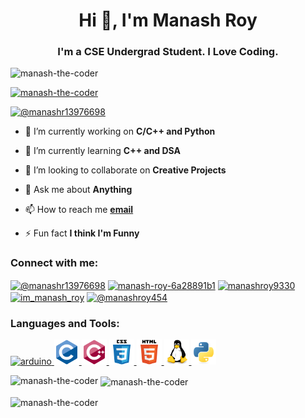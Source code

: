 <h1 align="center">Hi 👋, I'm Manash Roy</h1>
<h3 align="center">I'm a CSE Undergrad Student. I Love Coding.</h3>

<p align="left"> <img src="https://komarev.com/ghpvc/?username=manash-the-coder&label=Profile%20views&color=0e75b6&style=flat" alt="manash-the-coder" /> </p>

<p align="left"> <a href="https://github.com/ryo-ma/github-profile-trophy"><img src="https://github-profile-trophy.vercel.app/?username=manash-the-coder" alt="manash-the-coder" /></a> </p>

<p align="left"> <a href="https://twitter.com/@manashr13976698" target="blank"><img src="https://img.shields.io/twitter/follow/@manashr13976698?logo=twitter&style=for-the-badge" alt="@manashr13976698" /></a> </p>

- 🔭 I’m currently working on **C/C++ and Python**

- 🌱 I’m currently learning **C++ and DSA**

- 👯 I’m looking to collaborate on **Creative Projects**

- 💬 Ask me about **Anything**

- 📫 How to reach me **[email](manashroy454@gmail.com)**

- ⚡ Fun fact **I think I'm Funny**

<h3 align="left">Connect with me:</h3>
<p align="left">
<a href="https://twitter.com/@manashr13976698" target="blank"><img align="center" src="https://raw.githubusercontent.com/rahuldkjain/github-profile-readme-generator/master/src/images/icons/Social/twitter.svg" alt="@manashr13976698" height="30" width="40" /></a>
<a href="https://linkedin.com/in/manash-roy-6a28891b1" target="blank"><img align="center" src="https://raw.githubusercontent.com/rahuldkjain/github-profile-readme-generator/master/src/images/icons/Social/linked-in-alt.svg" alt="manash-roy-6a28891b1" height="30" width="40" /></a>
<a href="https://fb.com/manashroy9330" target="blank"><img align="center" src="https://raw.githubusercontent.com/rahuldkjain/github-profile-readme-generator/master/src/images/icons/Social/facebook.svg" alt="manashroy9330" height="30" width="40" /></a>
<a href="https://instagram.com/im_manash_roy" target="blank"><img align="center" src="https://raw.githubusercontent.com/rahuldkjain/github-profile-readme-generator/master/src/images/icons/Social/instagram.svg" alt="im_manash_roy" height="30" width="40" /></a>
<a href="https://www.hackerrank.com/@manashroy454" target="blank"><img align="center" src="https://raw.githubusercontent.com/rahuldkjain/github-profile-readme-generator/master/src/images/icons/Social/hackerrank.svg" alt="@manashroy454" height="30" width="40" /></a>
</p>

<h3 align="left">Languages and Tools:</h3>
<p align="left"> <a href="https://www.arduino.cc/" target="_blank" rel="noreferrer"> <img src="https://cdn.worldvectorlogo.com/logos/arduino-1.svg" alt="arduino" width="40" height="40"/> </a> <a href="https://www.cprogramming.com/" target="_blank" rel="noreferrer"> <img src="https://raw.githubusercontent.com/devicons/devicon/master/icons/c/c-original.svg" alt="c" width="40" height="40"/> </a> <a href="https://www.w3schools.com/cpp/" target="_blank" rel="noreferrer"> <img src="https://raw.githubusercontent.com/devicons/devicon/master/icons/cplusplus/cplusplus-original.svg" alt="cplusplus" width="40" height="40"/> </a> <a href="https://www.w3schools.com/css/" target="_blank" rel="noreferrer"> <img src="https://raw.githubusercontent.com/devicons/devicon/master/icons/css3/css3-original-wordmark.svg" alt="css3" width="40" height="40"/> </a> <a href="https://www.w3.org/html/" target="_blank" rel="noreferrer"> <img src="https://raw.githubusercontent.com/devicons/devicon/master/icons/html5/html5-original-wordmark.svg" alt="html5" width="40" height="40"/> </a> <a href="https://www.linux.org/" target="_blank" rel="noreferrer"> <img src="https://raw.githubusercontent.com/devicons/devicon/master/icons/linux/linux-original.svg" alt="linux" width="40" height="40"/> </a> <a href="https://www.python.org" target="_blank" rel="noreferrer"> <img src="https://raw.githubusercontent.com/devicons/devicon/master/icons/python/python-original.svg" alt="python" width="40" height="40"/> </a> </p>

<p><img align="left" src="https://github-readme-stats.vercel.app/api/top-langs?username=manash-the-coder&show_icons=true&locale=en&layout=compact" alt="manash-the-coder" /></p>

<p>&nbsp;<img align="center" src="https://github-readme-stats.vercel.app/api?username=manash-the-coder&show_icons=true&locale=en" alt="manash-the-coder" /></p>

<p><img align="center" src="https://github-readme-streak-stats.herokuapp.com/?user=manash-the-coder&" alt="manash-the-coder" /></p>
